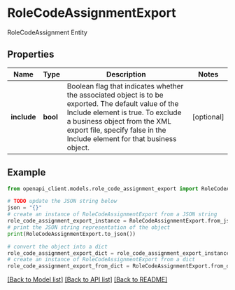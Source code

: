 # RoleCodeAssignmentExport

RoleCodeAssignment Entity

## Properties

Name | Type | Description | Notes
------------ | ------------- | ------------- | -------------
**include** | **bool** | Boolean flag that indicates whether the associated object is to be exported. The default value of the Include element is true. To exclude a business object from the XML export file, specify false in the Include element for that business object. | [optional] 

## Example

```python
from openapi_client.models.role_code_assignment_export import RoleCodeAssignmentExport

# TODO update the JSON string below
json = "{}"
# create an instance of RoleCodeAssignmentExport from a JSON string
role_code_assignment_export_instance = RoleCodeAssignmentExport.from_json(json)
# print the JSON string representation of the object
print(RoleCodeAssignmentExport.to_json())

# convert the object into a dict
role_code_assignment_export_dict = role_code_assignment_export_instance.to_dict()
# create an instance of RoleCodeAssignmentExport from a dict
role_code_assignment_export_from_dict = RoleCodeAssignmentExport.from_dict(role_code_assignment_export_dict)
```
[[Back to Model list]](../README.md#documentation-for-models) [[Back to API list]](../README.md#documentation-for-api-endpoints) [[Back to README]](../README.md)



